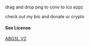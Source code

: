 drag and drop png to conv to ico
ezpz

check out my bio and donate ur crypto
<h4>See License</h4>
<a href="ABGSL V2.md">ABGSL V2</a>
